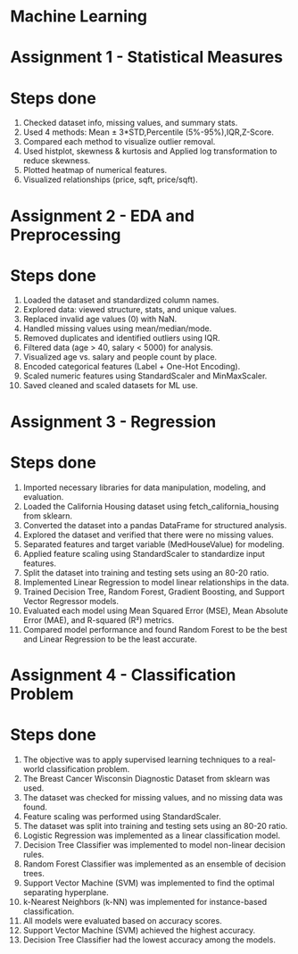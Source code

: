 # Machine Learning

# Assignment 1 - Statistical Measures 

# Steps done
1. Checked dataset info, missing values, and summary stats.
2. Used 4 methods:
Mean ± 3*STD,Percentile (5%-95%),IQR,Z-Score.
3. Compared each method to visualize outlier removal.
4. Used histplot, skewness & kurtosis and Applied log transformation to reduce skewness.
5. Plotted heatmap of numerical features.
6. Visualized relationships (price, sqft, price/sqft).


# Assignment 2 - EDA and Preprocessing

# Steps done
1. Loaded the dataset and standardized column names.
2. Explored data: viewed structure, stats, and unique values.
3. Replaced invalid age values (0) with NaN.
4. Handled missing values using mean/median/mode.
5. Removed duplicates and identified outliers using IQR.
6. Filtered data (age > 40, salary < 5000) for analysis.
7. Visualized age vs. salary and people count by place.
8. Encoded categorical features (Label + One-Hot Encoding).
9. Scaled numeric features using StandardScaler and MinMaxScaler.
10. Saved cleaned and scaled datasets for ML use.


# Assignment 3 - Regression

# Steps done
1. Imported necessary libraries for data manipulation, modeling, and evaluation.
2. Loaded the California Housing dataset using fetch_california_housing from sklearn.
3. Converted the dataset into a pandas DataFrame for structured analysis.
4. Explored the dataset and verified that there were no missing values.
5. Separated features and target variable (MedHouseValue) for modeling.
6. Applied feature scaling using StandardScaler to standardize input features.
7. Split the dataset into training and testing sets using an 80-20 ratio.
8. Implemented Linear Regression to model linear relationships in the data.
9. Trained Decision Tree, Random Forest, Gradient Boosting, and Support Vector Regressor models.
10. Evaluated each model using Mean Squared Error (MSE), Mean Absolute Error (MAE), and R-squared (R²) metrics.
11. Compared model performance and found Random Forest to be the best and Linear Regression to be the least accurate.



# Assignment 4 - Classification Problem

# Steps done
1. The objective was to apply supervised learning techniques to a real-world classification problem.
2. The Breast Cancer Wisconsin Diagnostic Dataset from sklearn was used.
3. The dataset was checked for missing values, and no missing data was found.
4. Feature scaling was performed using StandardScaler.
5. The dataset was split into training and testing sets using an 80-20 ratio.
6. Logistic Regression was implemented as a linear classification model.
7. Decision Tree Classifier was implemented to model non-linear decision rules.
8. Random Forest Classifier was implemented as an ensemble of decision trees.
9. Support Vector Machine (SVM) was implemented to find the optimal separating hyperplane.
10. k-Nearest Neighbors (k-NN) was implemented for instance-based classification.
11. All models were evaluated based on accuracy scores.
12. Support Vector Machine (SVM) achieved the highest accuracy.
13. Decision Tree Classifier had the lowest accuracy among the models.


